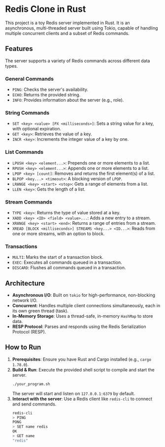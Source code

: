 # Redis Clone in Rust

This project is a toy Redis server implemented in Rust. It is an asynchronous, multi-threaded server built using Tokio, capable of handling multiple concurrent clients and a subset of Redis commands.

## Features

The server supports a variety of Redis commands across different data types.

### General Commands
- `PING`: Checks the server's availability.
- `ECHO`: Returns the provided string.
- `INFO`: Provides information about the server (e.g., role).

### String Commands
- `SET <key> <value> [PX <milliseconds>]`: Sets a string value for a key, with optional expiration.
- `GET <key>`: Retrieves the value of a key.
- `INCR <key>`: Increments the integer value of a key by one.

### List Commands
- `LPUSH <key> <element...>`: Prepends one or more elements to a list.
- `RPUSH <key> <element...>`: Appends one or more elements to a list.
- `LPOP <key> [count]`: Removes and returns the first element(s) of a list.
- `BLPOP <key...> <timeout>`: A blocking version of `LPOP`.
- `LRANGE <key> <start> <stop>`: Gets a range of elements from a list.
- `LLEN <key>`: Gets the length of a list.

### Stream Commands
- `TYPE <key>`: Returns the type of value stored at a key.
- `XADD <key> <ID> <field> <value>...`: Adds a new entry to a stream.
- `XRANGE <key> <start> <end>`: Returns a range of entries from a stream.
- `XREAD [BLOCK <milliseconds>] STREAMS <key...> <ID...>`: Reads from one or more streams, with an option to block.

### Transactions
- `MULTI`: Marks the start of a transaction block.
- `EXEC`: Executes all commands queued in a transaction.
- `DISCARD`: Flushes all commands queued in a transaction.

## Architecture
- **Asynchronous I/O**: Built on `tokio` for high-performance, non-blocking network I/O.
- **Concurrent**: Handles multiple client connections simultaneously, each in its own green thread (task).
- **In-Memory Storage**: Uses a thread-safe, in-memory `HashMap` to store data.
- **RESP Protocol**: Parses and responds using the Redis Serialization Protocol (RESP).

## How to Run

1.  **Prerequisites**: Ensure you have Rust and Cargo installed (e.g., `cargo 1.78.0`).
2.  **Build & Run**: Execute the provided shell script to compile and start the server.
    ```sh
    ./your_program.sh
    ```
    The server will start and listen on `127.0.0.1:6379` by default.
3.  **Interact with the server**: Use a Redis client like `redis-cli` to connect and send commands.
    ```sh
    redis-cli
    > PING
    PONG
    > SET name redis
    OK
    > GET name
    "redis"
    ```
